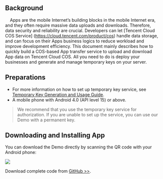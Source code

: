 ## Background
&nbsp;&nbsp;&nbsp;&nbsp;Apps are the mobile Internet’s building blocks in the mobile Internet era, and they often require massive data uploads and downloads. Therefore, data security and reliability are crucial. Developers can let  [Tencent Cloud COS Service] (https://cloud.tencent.com/product/cos) handle data storage, and can focus on their Apps business logics to reduce workload and improve development efficiency. This document mainly describes how to quickly build a COS-based App transfer service to upload and download App data on Tencent Cloud COS. All you need to do is deploy your businesses and generate and manage temporary keys on your server.

## Preparations

-  For more information on how to set up temporary key service, see [Temporary Key Generation and Usage Guide](https://cloud.tencent.com/document/product/436/14048).
-  A mobile phone with Android 4.0 (API level 15) or above.

>We recommend that you use the temporary key service for authorization. If you are unable to set up the service, you can use our Demo with a permanent key.


## Downloading and Installing App


You can download the Demo directly by scanning the QR code with your Android phone:

![](https://main.qcloudimg.com/raw/2687b91ad1d02d335a9f264411275318.png)
 
Download complete code from [GitHub >>](https://github.com/tencentyun/qcloud-sdk-android-samples/tree/master/COSTransferPractice).

